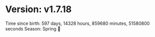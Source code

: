 # Version: v1.7.18
Time since birth: 597 days, 14328 hours, 859680 minutes, 51580800 seconds
Season: Spring 🌸
